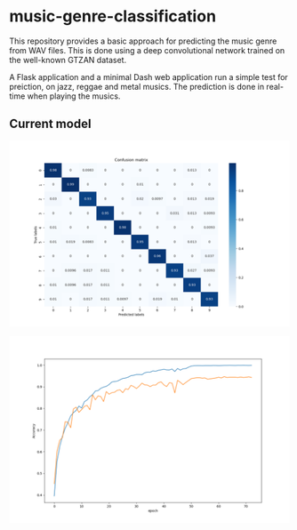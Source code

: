 # music-genre-classification

This repository provides a basic approach for predicting the music genre from WAV files. This is done using a deep convolutional network trained on the well-known GTZAN dataset.

A Flask application and a minimal Dash web application run a simple test for preiction, on jazz, reggae and metal musics. The prediction is done in real-time when playing the musics.

## Current model

![](confusion_140622.png)

![](history_140622.png)